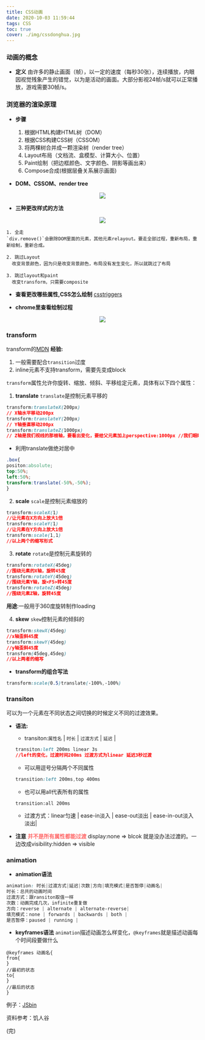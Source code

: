 ```yaml
---
title: CSS动画
date: 2020-10-03 11:59:44
tags: CSS
toc: true
cover: ./img/cssdonghua.jpg
---
```

### __动画的概念__
* __定义__
由许多的静止画面（帧），以一定的速度（每秒30张），连续播放，内眼因视觉残象产生的错觉，以为是活动的画面。大部分影视24帧/s就可以正常播放，游戏需要30帧/s。

<!--more-->

### __浏览器的渲染原理__
* __步骤__
	1. 根据HTML构建HTML树（DOM）
	2. 根据CSS构建CSS树（CSSOM）
	3. 将两棵树合并成一颗渲染树（render tree）
	4. Layout布局（文档流、盒模型、计算大小、位置）
	5. Paint绘制（把边框颜色、文字颜色、阴影等画出来）
	6. Compose合成(根据层叠关系展示画面)


* __DOM、CSSOM、render tree__
<div align="center"><img src="./img/threetree.jpg"></div>


* __三种更改样式的方法__
<div align="center"><img src="./img/changestyle.jpg"></div>
	
	1. 全走
	`div.remove()`会删除DOM里面的元素，其他元素relayout。要走全部过程，重新布局，重新绘制，重新合成。

	2. 跳过Layout
	  改变背景颜色，因为只是改变背景颜色，布局没有发生变化，所以就跳过了布局

	3. 跳过layout和paint
	  改变transform，只需要composite

* __查看更改哪些属性,CSS怎么绘制__ [csstriggers](https://csstriggers.com/)

* __chrome里查看绘制过程__
<div align="center"><img src=./img/viewrender.jpg></div>

### __transform__
transform的[MDN](https://developer.mozilla.org/zh-CN/docs/Web/CSS/transform)
__经验:__
1. 一般需要配合`transition`过度
2. inline元素不支持transform，需要先变成block

`transform`属性允许你旋转、缩放、倾斜、平移给定元素，具体有以下四个属性：
1. __translate__
`translate`是控制元素平移的
```css
transform:translateX(200px) 
// X轴水平移动200px 
transform:translateY(200px) 
// Y轴垂直移动200px
transform:translateZ(1000px)
// Z轴是我们视线的那根轴，要看出变化，要给父元素加上perspective:1000px //我们眼睛离视点1000px
```

* 利用translate做绝对居中
```css
.box{
positon:absolute;
top:50%;
left:50%;
transform:translate(-50%,-50%);
}
```

2. __scale__
`scale`是控制元素缩放的
```css
transform:scaleX(1)
//让元素在X方向上放大1倍
transform:scaleY(1)
//让元素在Y方向上放大1倍
transform:scale(1,1)
//以上两个的缩写形式
```

3. __rotate__
`rotate`是控制元素旋转的
```css
transform:rotateX(45deg)
//围绕元素的X轴，旋转45度
transform:rotateY(45deg)
//围绕元素Y轴，旋<F5>转45度
transform:rotateZ(45deg)
//围绕元素Z轴，旋转45度
```
__用途__:一般用于360度旋转制作loading

4. __skew__
`skew`控制元素的倾斜的
```css
transform:skewX(45deg)
//x轴歪斜45度
transform:skewY(45deg)
//y轴歪斜45度
transform(45deg,45deg)
//以上两者的缩写
```
* __transform的组合写法__
```css
transform:scale(0.5)translate(-100%,-100%)
```

### __transiton__
可以为一个元素在不同状态之间切换的时候定义不同的过渡效果。
* __语法:__
	* transiton:`属性名` | `时长` | `过渡方式` | `延迟` |
	```css
	transiton:left 200ms linear 3s
	//left的变化，过渡时间200ms 过渡方式为linear 延迟3秒过渡
	```
	* 可以用逗号分隔两个不同属性
	```css
	transition:left 200ms,top 400ms
	```
	* 也可以用all代表所有的属性
	```
	transition:all 200ms
	```
	* 过渡方式：linear匀速 | ease-in淡入 | ease-out淡出 | ease-in-out淡入淡出|

* __注意__
<font color="ff6666"><b>并不是所有属性都能过渡</b></font>
display:none => blcok 就是没办法过渡的。一边改成visibility:hidden => visible


### __animation__
* __animation语法__
```css
animation: 时长|过渡方式|延迟|次数|方向|填充模式|是否暂停|动画名|
时长：总共的动画时间
过渡方式：跟ransiton取值一样
次数：动画完成几次，infinite重复做
方向：reverse | alternate | alternate-reverse|
填充模式：none | forwards | backwards | both |
是否暂停：paused | running |
```
* __keyframes语法__
`animation`描述动画怎么样变化，`@keyframes`就是描述动画每个时间段要做什么
```
@keyframes 动画名{
from{
}
//最初的状态
to{
}
//最后的状态
}
```
例子：[JSbin](https://jsbin.com/mexerad/edit?html,css,output)


资料参考：饥人谷

<div class="ff6666">(完)</div>








